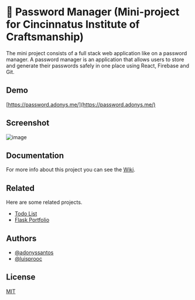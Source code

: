 # 📂 Password Manager (Mini-project for Cincinnatus Institute of Craftsmanship)

The mini project consists of a full stack web application like on a password manager. 
A password manager is an application that allows users to store and generate their passwords safely in one place using React, Firebase and Git.

## Demo

[https://password.adonys.me/](https://password.adonys.me/)

## Screenshot

![image](https://user-images.githubusercontent.com/58638286/179633333-e043a358-7984-4157-864e-459b1f1148a2.png)

## Documentation

For more info about this project you can see the [Wiki](./docs).

## Related

Here are some related projects.

- [Todo List](https://github.com/adonyssantos/cic-evaluation-app)
- [Flask Portfolio](https://github.com/adonyssantos/python-flask-website)

## Authors

- [@adonyssantos](https://www.github.com/adonyssantos)
- [@luisprooc](https://github.com/luisprooc)

## License

[MIT](https://choosealicense.com/licenses/mit/)
